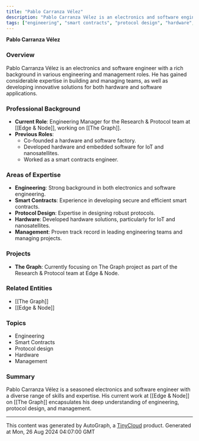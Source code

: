 ```yaml
---
title: "Pablo Carranza Vélez"
description: "Pablo Carranza Vélez is an electronics and software engineer with extensive experience in various engineering and management roles, currently focusing on The Graph."
tags: ["engineering", "smart contracts", "protocol design", "hardware", "management", "The Graph"]
---
```


**Pablo Carranza Vélez**

### Overview
Pablo Carranza Vélez is an electronics and software engineer with a rich background in various engineering and management roles. He has gained considerable expertise in building and managing teams, as well as developing innovative solutions for both hardware and software applications.

### Professional Background
- **Current Role**: Engineering Manager for the Research & Protocol team at [[Edge & Node]], working on [[The Graph]].
- **Previous Roles**: 
  - Co-founded a hardware and software factory.
  - Developed hardware and embedded software for IoT and nanosatellites.
  - Worked as a smart contracts engineer.

### Areas of Expertise
- **Engineering**: Strong background in both electronics and software engineering.
- **Smart Contracts**: Experience in developing secure and efficient smart contracts.
- **Protocol Design**: Expertise in designing robust protocols.
- **Hardware**: Developed hardware solutions, particularly for IoT and nanosatellites.
- **Management**: Proven track record in leading engineering teams and managing projects.

### Projects
- **The Graph**: Currently focusing on The Graph project as part of the Research & Protocol team at Edge & Node.

### Related Entities
- [[The Graph]]
- [[Edge & Node]]

### Topics
- Engineering
- Smart Contracts
- Protocol design
- Hardware
- Management

### Summary
Pablo Carranza Vélez is a seasoned electronics and software engineer with a diverse range of skills and expertise. His current work at [[Edge & Node]] on [[The Graph]] encapsulates his deep understanding of engineering, protocol design, and management.

---
This content was generated by AutoGraph, a [TinyCloud](https://tinycloud.xyz/) product.
Generated at Mon, 26 Aug 2024 04:07:00 GMT